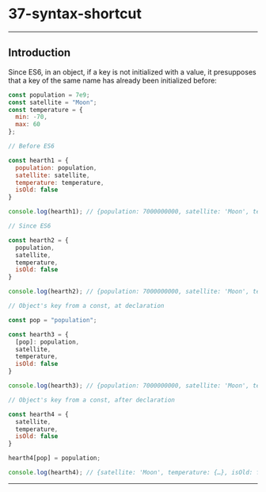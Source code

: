 # 37-syntax-shortcut

***

## Introduction

Since ES6, in an object, if a key is not initialized with a value, it presupposes that a key of the same name has already been initialized before:

```js
const population = 7e9;
const satellite = "Moon";
const temperature = {
  min: -70,
  max: 60
};

// Before ES6

const hearth1 = {
  population: population,
  satellite: satellite,
  temperature: temperature,
  isOld: false
}

console.log(hearth1); // {population: 7000000000, satellite: 'Moon', temperature: {…}, isOld: false}

// Since ES6

const hearth2 = {
  population,
  satellite,
  temperature,
  isOld: false
}

console.log(hearth2); // {population: 7000000000, satellite: 'Moon', temperature: {…}, isOld: false}

// Object's key from a const, at declaration

const pop = "population";

const hearth3 = {
  [pop]: population,
  satellite,
  temperature,
  isOld: false
}

console.log(hearth3); // {population: 7000000000, satellite: 'Moon', temperature: {…}, isOld: false}

// Object's key from a const, after declaration

const hearth4 = {
  satellite,
  temperature,
  isOld: false
}

hearth4[pop] = population;

console.log(hearth4); // {satellite: 'Moon', temperature: {…}, isOld: false, population: 7000000000}

```

***
